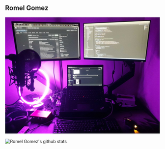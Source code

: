 ## Romel Gomez

![mypc](project_images/mypc.jpg "My PC")

![Romel Gomez's github stats](https://github-readme-stats.vercel.app/api?username=romelgomez&count_private=true&show_icons=true&theme=radical)

<!--
**romelgomez/romelgomez** is a ✨ _special_ ✨ repository because its `README.md` (this file) appears on your GitHub profile.

Here are some ideas to get you started:

- 🔭 I’m currently working on ...
- 🌱 I’m currently learning ...
- 👯 I’m looking to collaborate on ...
- 🤔 I’m looking for help with ...
- 💬 Ask me about ...
- 📫 How to reach me: ...
- 😄 Pronouns: ...
- ⚡ Fun fact: ...
-->
